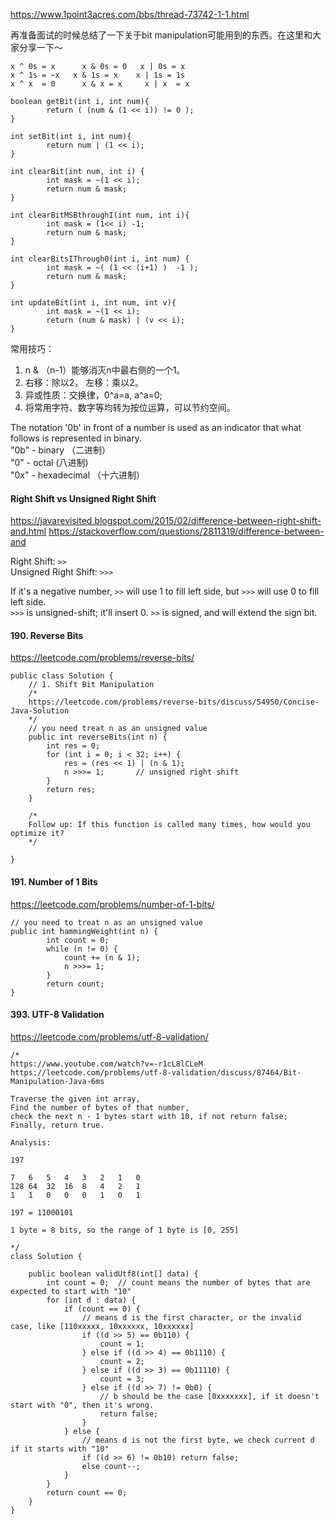 https://www.1point3acres.com/bbs/thread-73742-1-1.html

再准备面试的时候总结了一下关于bit manipulation可能用到的东西。在这里和大家分享一下～

```
x ^ 0s = x      x & 0s = 0   x | 0s = x
x ^ 1s = ~x   x & 1s = x    x | 1s = 1s
x ^ x  = 0      x & x = x     x | x  = x

boolean getBit(int i, int num){
        return ( (num & (1 << i)) != 0 );
}

int setBit(int i, int num){
        return num | (1 << i);
}

int clearBit(int num, int i) {
        int mask = ~(1 << i);
        return num & mask;
}

int clearBitMSBthroughI(int num, int i){
        int mask = (1<< i) -1;
        return num & mask;
}

int clearBitsIThrough0(int i, int num) {
        int mask = ~( (1 << (i+1) )  -1 );
        return num & mask;
}

int updateBit(int i, int num, int v){
        int mask = ~(1 << i);
        return (num & mask) | (v << i);
}
```


常用技巧：
1. n & （n-1）能够消灭n中最右侧的一个1。
2.  右移：除以2， 左移：乘以2。
3. 异或性质：交换律，0^a=a, a^a=0;
4. 将常用字符、数字等均转为按位运算，可以节约空间。

The notation '0b' in front of a number is used as an indicator that what follows is represented in binary.    
"0b" - binary （二进制）   
"0" - octal (八进制)   
"0x" - hexadecimal （十六进制）    

#### Right Shift vs Unsigned Right Shift
https://javarevisited.blogspot.com/2015/02/difference-between-right-shift-and.html
https://stackoverflow.com/questions/2811319/difference-between-and

Right Shift: `>>`   
Unsigned Right Shift: `>>>`   

If it's a negative number, `>>` will use 1 to fill left side, but `>>>` will use 0 to fill left side.    
`>>>` is unsigned-shift; it'll insert 0. `>>` is signed, and will extend the sign bit.



#### 190. Reverse Bits
https://leetcode.com/problems/reverse-bits/

```
public class Solution {
    // 1. Shift Bit Manipulation
    /*
    https://leetcode.com/problems/reverse-bits/discuss/54950/Concise-Java-Solution
    */
    // you need treat n as an unsigned value
    public int reverseBits(int n) {
        int res = 0;
        for (int i = 0; i < 32; i++) {
            res = (res << 1) | (n & 1);
            n >>>= 1;       // unsigned right shift
        }
        return res;
    }
    
    /*
    Follow up: If this function is called many times, how would you optimize it?
    */
    
}
```

#### 191. Number of 1 Bits
https://leetcode.com/problems/number-of-1-bits/

```
// you need to treat n as an unsigned value
public int hammingWeight(int n) {
        int count = 0;
        while (n != 0) {
            count += (n & 1);
            n >>>= 1;
        }
        return count;
}
```

#### 393. UTF-8 Validation
https://leetcode.com/problems/utf-8-validation/

```
/*
https://www.youtube.com/watch?v=-r1cL8lCLeM
https://leetcode.com/problems/utf-8-validation/discuss/87464/Bit-Manipulation-Java-6ms

Traverse the given int array, 
Find the number of bytes of that number, 
check the next n - 1 bytes start with 10, if not return false;
Finally, return true.

Analysis:

197

7   6   5   4   3   2   1   0
128 64  32  16  8   4   2   1
1   1   0   0   0   1   0   1

197 = 11000101

1 byte = 8 bits, so the range of 1 byte is [0, 255]

*/
class Solution {

    public boolean validUtf8(int[] data) {
        int count = 0;  // count means the number of bytes that are expected to start with "10"
        for (int d : data) {
            if (count == 0) {
                // means d is the first character, or the invalid case, like [110xxxxx, 10xxxxxx, 10xxxxxx]
                if ((d >> 5) == 0b110) {
                    count = 1;
                } else if ((d >> 4) == 0b1110) {
                    count = 2;
                } else if ((d >> 3) == 0b11110) {
                    count = 3;
                } else if ((d >> 7) != 0b0) {
                    // b should be the case [0xxxxxxx], if it doesn't start with "0", then it's wrong.
                    return false;
                }
            } else {
                // means d is not the first byte, we check current d if it starts with "10"
                if ((d >> 6) != 0b10) return false;
                else count--;
            }
        }
        return count == 0;
    }
}
```
